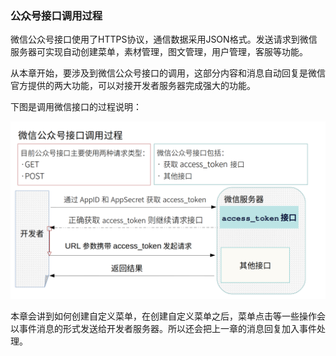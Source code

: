 ### 公众号接口调用过程

微信公众号接口使用了HTTPS协议，通信数据采用JSON格式。发送请求到微信服务器可实现自动创建菜单，素材管理，图文管理，用户管理，客服等功能。

从本章开始，要涉及到微信公众号接口的调用，这部分内容和消息自动回复是微信官方提供的两大功能，可以对接开发者服务器完成强大的功能。

下图是调用微信接口的过程说明：

![](微信公众号接口调用说明.png)

本章会讲到如何创建自定义菜单，在创建自定义菜单之后，菜单点击等一些操作会以事件消息的形式发送给开发者服务器。所以还会把上一章的消息回复加入事件处理。
